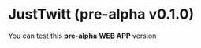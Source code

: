 # JustTwitt (pre-alpha v0.1.0)

You can test this 
<b>pre-alpha</b> <a href="https://justtwitt-a5e19.web.app/"> 
<b>WEB APP</b></a> version
